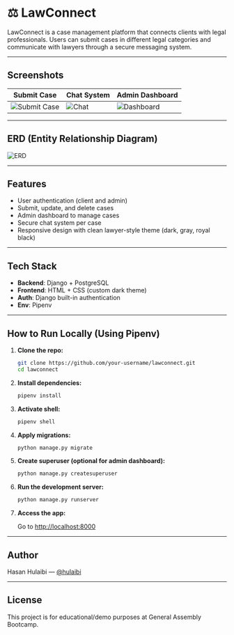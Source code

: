 # ⚖ LawConnect

LawConnect is a case management platform that connects clients with legal professionals. Users can submit cases in different legal categories and communicate with lawyers through a secure messaging system.

---

##  Screenshots

| Submit Case | Chat System | Admin Dashboard |
|-------------|-------------|-----------------|
| ![Submit Case](screenshots/submit_case.png) | ![Chat](screenshots/chat.png) | ![Dashboard](screenshots/admin_dashboard.png) |

---

##  ERD (Entity Relationship Diagram)

![ERD](screenshots/erd.png)

---

##  Features

- User authentication (client and admin)
- Submit, update, and delete cases
- Admin dashboard to manage cases
- Secure chat system per case
- Responsive design with clean lawyer-style theme (dark, gray, royal black)

---

##  Tech Stack

- **Backend**: Django + PostgreSQL
- **Frontend**: HTML + CSS (custom dark theme)
- **Auth**: Django built-in authentication
- **Env**: Pipenv

---

##  How to Run Locally (Using Pipenv)

1. **Clone the repo:**

   ```bash
   git clone https://github.com/your-username/lawconnect.git
   cd lawconnect
   ```

2. **Install dependencies:**

   ```bash
   pipenv install
   ```

3. **Activate shell:**

   ```bash
   pipenv shell
   ```

4. **Apply migrations:**

   ```bash
   python manage.py migrate
   ```

5. **Create superuser (optional for admin dashboard):**

   ```bash
   python manage.py createsuperuser
   ```

6. **Run the development server:**

   ```bash
   python manage.py runserver
   ```

7. **Access the app:**

   Go to [http://localhost:8000](http://localhost:8000)

---

## Author

Hasan Hulaibi — [@hulaibi](https://github.com/hulaibi)

---

##  License

This project is for educational/demo purposes at General Assembly Bootcamp.
